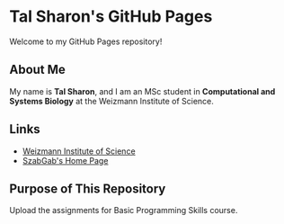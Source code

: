 # Tal Sharon's GitHub Pages

Welcome to my GitHub Pages repository!

## About Me
My name is **Tal Sharon**, and I am an MSc student in **Computational and Systems Biology** at the Weizmann Institute of Science.

## Links
- [Weizmann Institute of Science](https://www.weizmann.ac.il/)
- [SzabGab's Home Page](https://szabgab.com/)

## Purpose of This Repository
Upload the assignments for Basic Programming Skills course.
